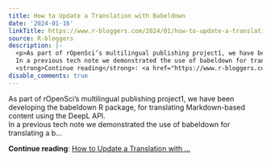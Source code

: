 ```yaml
---
title: How to Update a Translation with Babeldown
date: '2024-01-16'
linkTitle: https://www.r-bloggers.com/2024/01/how-to-update-a-translation-with-babeldown/
source: R-bloggers
description: |-
  <p>As part of rOpenSci’s multilingual publishing project1, we have been developing the babeldown R package, for translating Markdown-based content using the DeepL API.<br />
  In a previous tech note we demonstrated the use of babeldown for translating a b...</p>
  <strong>Continue reading</strong>: <a href="https://www.r-bloggers.com/2024/01/how-to-update-a-translation-with-babeldown/">How to Update a Translation with ...
disable_comments: true
---
```

<p>As part of rOpenSci’s multilingual publishing project1, we have been developing the babeldown R package, for translating Markdown-based content using the DeepL API.<br />
In a previous tech note we demonstrated the use of babeldown for translating a b...</p>
<strong>Continue reading</strong>: <a href="https://www.r-bloggers.com/2024/01/how-to-update-a-translation-with-babeldown/">How to Update a Translation with ...